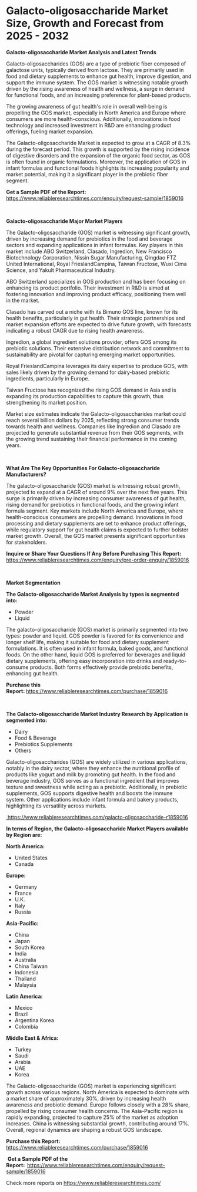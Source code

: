 <p><h1>Galacto-oligosaccharide Market Size, Growth and Forecast from 2025 - 2032</h1></p><p><strong>Galacto-oligosaccharide Market Analysis and Latest Trends</strong></p>
<p><p>Galacto-oligosaccharides (GOS) are a type of prebiotic fiber composed of galactose units, typically derived from lactose. They are primarily used in food and dietary supplements to enhance gut health, improve digestion, and support the immune system. The GOS market is witnessing notable growth driven by the rising awareness of health and wellness, a surge in demand for functional foods, and an increasing preference for plant-based products. </p><p>The growing awareness of gut health's role in overall well-being is propelling the GOS market, especially in North America and Europe where consumers are more health-conscious. Additionally, innovations in food technology and increased investment in R&D are enhancing product offerings, fueling market expansion. </p><p>The Galacto-oligosaccharide Market is expected to grow at a CAGR of 8.3% during the forecast period. This growth is supported by the rising incidence of digestive disorders and the expansion of the organic food sector, as GOS is often found in organic formulations. Moreover, the application of GOS in infant formulas and functional foods highlights its increasing popularity and market potential, making it a significant player in the prebiotic fiber segment.</p></p>
<p><strong>Get a Sample PDF of the Report:&nbsp;</strong> <a href="https://www.reliableresearchtimes.com/enquiry/request-sample/1859016?utm_campaign=3004&utm_medium=2&utm_source=Github&utm_content=ia&utm_term=03042025&utm_id=galacto-oligosaccharide">https://www.reliableresearchtimes.com/enquiry/request-sample/1859016</a></p>
<p>&nbsp;</p>
<p><strong>Galacto-oligosaccharide Major Market Players</strong></p>
<p><p>The Galacto-oligosaccharide (GOS) market is witnessing significant growth, driven by increasing demand for prebiotics in the food and beverage sectors and expanding applications in infant formulas. Key players in this market include ABO Switzerland, Clasado, Ingredion, New Francisco Biotechnology Corporation, Nissin Sugar Manufacturing, Qingdao FTZ United International, Royal FrieslandCampina, Taiwan Fructose, Wuxi Cima Science, and Yakult Pharmaceutical Industry.</p><p>ABO Switzerland specializes in GOS production and has been focusing on enhancing its product portfolio. Their investment in R&D is aimed at fostering innovation and improving product efficacy, positioning them well in the market. </p><p>Clasado has carved out a niche with its Bimuno GOS line, known for its health benefits, particularly in gut health. Their strategic partnerships and market expansion efforts are expected to drive future growth, with forecasts indicating a robust CAGR due to rising health awareness.</p><p>Ingredion, a global ingredient solutions provider, offers GOS among its prebiotic solutions. Their extensive distribution network and commitment to sustainability are pivotal for capturing emerging market opportunities. </p><p>Royal FrieslandCampina leverages its dairy expertise to produce GOS, with sales likely driven by the growing demand for dairy-based prebiotic ingredients, particularly in Europe. </p><p>Taiwan Fructose has recognized the rising GOS demand in Asia and is expanding its production capabilities to capture this growth, thus strengthening its market position.</p><p>Market size estimates indicate the Galacto-oligosaccharides market could reach several billion dollars by 2025, reflecting strong consumer trends towards health and wellness. Companies like Ingredion and Clasado are projected to generate substantial revenue from their GOS segments, with the growing trend sustaining their financial performance in the coming years.</p></p>
<p>&nbsp;</p>
<p><strong>What Are The Key Opportunities For Galacto-oligosaccharide Manufacturers?</strong></p>
<p><p>The galacto-oligosaccharide (GOS) market is witnessing robust growth, projected to expand at a CAGR of around 9% over the next five years. This surge is primarily driven by increasing consumer awareness of gut health, rising demand for prebiotics in functional foods, and the growing infant formula segment. Key markets include North America and Europe, where health-conscious consumers are propelling demand. Innovations in food processing and dietary supplements are set to enhance product offerings, while regulatory support for gut health claims is expected to further bolster market growth. Overall, the GOS market presents significant opportunities for stakeholders.</p></p>
<p><strong>Inquire or Share Your Questions If Any Before Purchasing This Report:</strong> <a href="https://www.reliableresearchtimes.com/enquiry/pre-order-enquiry/1859016?utm_campaign=3004&utm_medium=2&utm_source=Github&utm_content=ia&utm_term=03042025&utm_id=galacto-oligosaccharide">https://www.reliableresearchtimes.com/enquiry/pre-order-enquiry/1859016</a></p>
<p>&nbsp;</p>
<p><strong>Market Segmentation</strong></p>
<p><strong>The Galacto-oligosaccharide Market Analysis by types is segmented into:</strong></p>
<p><ul><li>Powder</li><li>Liquid</li></ul></p>
<p><p>The galacto-oligosaccharide (GOS) market is primarily segmented into two types: powder and liquid. GOS powder is favored for its convenience and longer shelf life, making it suitable for food and dietary supplement formulations. It is often used in infant formula, baked goods, and functional foods. On the other hand, liquid GOS is preferred for beverages and liquid dietary supplements, offering easy incorporation into drinks and ready-to-consume products. Both forms effectively provide prebiotic benefits, enhancing gut health.</p></p>
<p><strong>Purchase this Report:&nbsp;</strong><a href="https://www.reliableresearchtimes.com/purchase/1859016?utm_campaign=3004&utm_medium=2&utm_source=Github&utm_content=ia&utm_term=03042025&utm_id=galacto-oligosaccharide">https://www.reliableresearchtimes.com/purchase/1859016</a></p>
<p>&nbsp;</p>
<p><strong>The Galacto-oligosaccharide Market Industry Research by Application is segmented into:</strong></p>
<p><ul><li>Dairy</li><li>Food & Beverage</li><li>Prebiotics Supplements</li><li>Others</li></ul></p>
<p><p>Galacto-oligosaccharides (GOS) are widely utilized in various applications, notably in the dairy sector, where they enhance the nutritional profile of products like yogurt and milk by promoting gut health. In the food and beverage industry, GOS serves as a functional ingredient that improves texture and sweetness while acting as a prebiotic. Additionally, in prebiotic supplements, GOS supports digestive health and boosts the immune system. Other applications include infant formula and bakery products, highlighting its versatility across markets.</p></p>
<p><a href="https://www.reliableresearchtimes.com/galacto-oligosaccharide-r1859016?utm_campaign=3004&utm_medium=2&utm_source=Github&utm_content=ia&utm_term=03042025&utm_id=galacto-oligosaccharide">&nbsp;https://www.reliableresearchtimes.com/galacto-oligosaccharide-r1859016</a></p>
<p><strong>In terms of Region, the Galacto-oligosaccharide Market Players available by Region are:</strong></p>
<p>
    <p> <strong> North America: </strong>
        <ul>
            <li>United States</li>
            <li>Canada</li>
        </ul>
        </p> 
    <p> <strong> Europe: </strong>
        <ul>
            <li>Germany</li>
            <li>France</li>
            <li>U.K.</li>
            <li>Italy</li>
            <li>Russia</li>
        </ul>
        </p> 
    <p> <strong> Asia-Pacific: </strong>
        <ul>
            <li>China</li>
            <li>Japan</li>
            <li>South Korea</li>
            <li>India</li>
            <li>Australia</li>
            <li>China Taiwan</li>
            <li>Indonesia</li>
            <li>Thailand</li>
            <li>Malaysia</li>
        </ul>
        </p> 
    <p> <strong> Latin America: </strong>
        <ul>
            <li>Mexico</li>
            <li>Brazil</li>
            <li>Argentina Korea</li>
            <li>Colombia</li>
        </ul>
        </p> 
    <p> <strong> Middle East & Africa: </strong>
        <ul>
            <li>Turkey</li>
            <li>Saudi</li>
            <li>Arabia</li>
            <li>UAE</li>
            <li>Korea</li>
        </ul>
    </p>
    </p>
<p><p>The Galacto-oligosaccharide (GOS) market is experiencing significant growth across various regions. North America is expected to dominate with a market share of approximately 30%, driven by increasing health awareness and probiotic demand. Europe follows closely with a 28% share, propelled by rising consumer health concerns. The Asia-Pacific region is rapidly expanding, projected to capture 25% of the market as adoption increases. China is witnessing substantial growth, contributing around 17%. Overall, regional dynamics are shaping a robust GOS landscape.</p></p>
<p><strong>Purchase this Report: </strong><a href="https://www.reliableresearchtimes.com/purchase/1859016?utm_campaign=3004&utm_medium=2&utm_source=Github&utm_content=ia&utm_term=03042025&utm_id=galacto-oligosaccharide">https://www.reliableresearchtimes.com/purchase/1859016</a></p>
<p>&nbsp;<strong>Get a Sample PDF of the Report:&nbsp;&nbsp;</strong><a href="https://www.reliableresearchtimes.com/enquiry/request-sample/1859016?utm_campaign=3004&utm_medium=2&utm_source=Github&utm_content=ia&utm_term=03042025&utm_id=galacto-oligosaccharide">https://www.reliableresearchtimes.com/enquiry/request-sample/1859016</a></p>
<p><strong></strong></p>
<p>Check more reports on <a href="https://www.reliableresearchtimes.com/?utm_campaign=3004&utm_medium=2&utm_source=Github&utm_content=ia&utm_term=03042025&utm_id=galacto-oligosaccharide">https://www.reliableresearchtimes.com/</a></p>